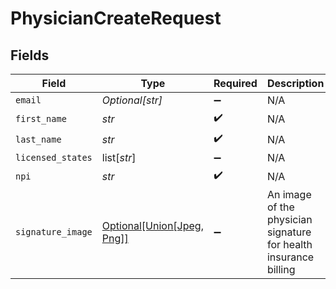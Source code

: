 # PhysicianCreateRequest


## Fields

| Field                                                                                     | Type                                                                                      | Required                                                                                  | Description                                                                               |
| ----------------------------------------------------------------------------------------- | ----------------------------------------------------------------------------------------- | ----------------------------------------------------------------------------------------- | ----------------------------------------------------------------------------------------- |
| `email`                                                                                   | *Optional[str]*                                                                           | :heavy_minus_sign:                                                                        | N/A                                                                                       |
| `first_name`                                                                              | *str*                                                                                     | :heavy_check_mark:                                                                        | N/A                                                                                       |
| `last_name`                                                                               | *str*                                                                                     | :heavy_check_mark:                                                                        | N/A                                                                                       |
| `licensed_states`                                                                         | list[*str*]                                                                               | :heavy_minus_sign:                                                                        | N/A                                                                                       |
| `npi`                                                                                     | *str*                                                                                     | :heavy_check_mark:                                                                        | N/A                                                                                       |
| `signature_image`                                                                         | [Optional[Union[Jpeg, Png]]](../../models/shared/physiciancreaterequestsignatureimage.md) | :heavy_minus_sign:                                                                        | An image of the physician signature for health insurance billing                          |